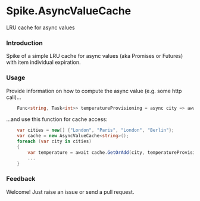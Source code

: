 # Spike.AsyncValueCache

LRU cache for async values

### Introduction

Spike of a simple LRU cache for async values (aka Promises or Futures) with item individual expiration.

### Usage

Provide information on how to compute the async value (e.g. some http call)...

```c#
	Func<string, Task<int>> temperatureProvisioning = async city => await GetTemperatureAsync(city);
```

...and use this function for cache access:

```c#	
    var cities = new[] {"London", "Paris", "London", "Berlin"};
    var cache = new AsyncValueCache<string>();
    foreach (var city in cities)
    {
        var temperature = await cache.GetOrAdd(city, temperatureProvisioning, expiration: TimeSpan.FromHours(1));
        ...
    }
```

### Feedback
Welcome! Just raise an issue or send a pull request.